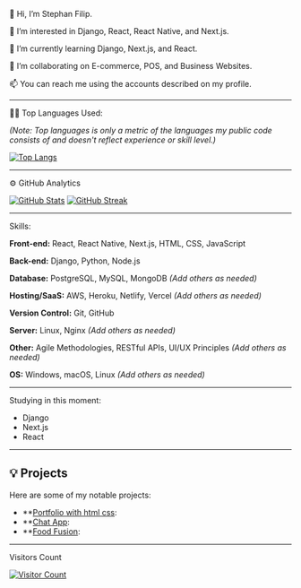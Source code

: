 👋 Hi, I’m Stephan Filip.

👀 I’m interested in Django, React, React Native, and Next.js.

🌱 I’m currently learning Django, Next.js, and React.

💞️ I’m collaborating on E-commerce, POS, and Business Websites.

📫 You can reach me using the accounts described on my profile.

---

👨‍💻 Top Languages Used:

*(Note: Top languages is only a metric of the languages my public code consists of and doesn't reflect experience or skill level.)*

[![Top Langs](https://github-readme-stats.vercel.app/api/top-langs/?username=Filip2k03&layout=compact&langs_count=5&theme=dark)](https://github.com/Filip2k03)

---

⚙️ GitHub Analytics

[![GitHub Stats](https://github-readme-stats.vercel.app/api/?username=Filip2k03&count_private=true&theme=dark&show_icons=true)](https://github.com/Filip2k03)
[![GitHub Streak](https://github-readme-streak-stats.herokuapp.com/?user=Filip2k03&theme=dark&hide_border=true)](https://github.com/Filip2k03)

---

Skills:

**Front-end:** React, React Native, Next.js, HTML, CSS, JavaScript

**Back-end:** Django, Python, Node.js

**Database:** PostgreSQL, MySQL, MongoDB *(Add others as needed)*

**Hosting/SaaS:** AWS, Heroku, Netlify, Vercel *(Add others as needed)*

**Version Control:** Git, GitHub

**Server:** Linux, Nginx *(Add others as needed)*

**Other:** Agile Methodologies, RESTful APIs, UI/UX Principles *(Add others as needed)*

**OS:** Windows, macOS, Linux *(Add others as needed)*

---

Studying in this moment:

*   Django
*   Next.js
*   React

---

## 💡 Projects

Here are some of my notable projects:

*   **[Portfolio with html css](https://thuyakyaw.vercel.app/):
*   **[Chat App](http://chatapp.talkprivate.au.tempcloudsite.com/):
*   **[Food Fusion](https://github.com/Filip2k03/food-fusion-php):

---

Visitors Count

[![Visitor Count](https://komarev.com/ghpvc/?username=Filip2k03&color=blue)](https://github.com/Filip2k03)
